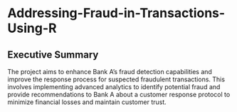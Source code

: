 # Addressing-Fraud-in-Transactions-Using-R

## Executive Summary
The project aims to enhance Bank A’s fraud detection capabilities and improve the 
response process for suspected fraudulent transactions. This involves implementing 
advanced analytics to identify potential fraud and provide recommendations to Bank 
A about a customer response protocol to minimize financial losses and maintain 
customer trust.
